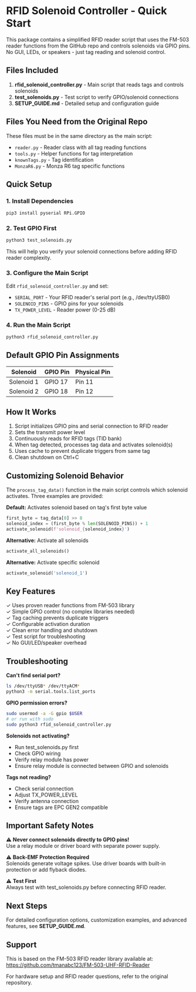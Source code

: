 # RFID Solenoid Controller - Quick Start

This package contains a simplified RFID reader script that uses the FM-503 reader functions from the GitHub repo and controls solenoids via GPIO pins. No GUI, LEDs, or speakers - just tag reading and solenoid control.

## Files Included

1. **rfid_solenoid_controller.py** - Main script that reads tags and controls solenoids
2. **test_solenoids.py** - Test script to verify GPIO/solenoid connections
3. **SETUP_GUIDE.md** - Detailed setup and configuration guide

## Files You Need from the Original Repo

These files must be in the same directory as the main script:
- `reader.py` - Reader class with all tag reading functions
- `tools.py` - Helper functions for tag interpretation
- `knownTags.py` - Tag identification
- `MonzaR6.py` - Monza R6 tag specific functions

## Quick Setup

### 1. Install Dependencies
```bash
pip3 install pyserial RPi.GPIO
```

### 2. Test GPIO First
```bash
python3 test_solenoids.py
```

This will help you verify your solenoid connections before adding RFID reader complexity.

### 3. Configure the Main Script

Edit `rfid_solenoid_controller.py` and set:
- `SERIAL_PORT` - Your RFID reader's serial port (e.g., /dev/ttyUSB0)
- `SOLENOID_PINS` - GPIO pins for your solenoids
- `TX_POWER_LEVEL` - Reader power (0-25 dB)

### 4. Run the Main Script
```bash
python3 rfid_solenoid_controller.py
```

## Default GPIO Pin Assignments

| Solenoid | GPIO Pin | Physical Pin |
|----------|----------|--------------|
| Solenoid 1 | GPIO 17 | Pin 11 |
| Solenoid 2 | GPIO 18 | Pin 12 |

## How It Works

1. Script initializes GPIO pins and serial connection to RFID reader
2. Sets the transmit power level
3. Continuously reads for RFID tags (TID bank)
4. When tag detected, processes tag data and activates solenoid(s)
5. Uses cache to prevent duplicate triggers from same tag
6. Clean shutdown on Ctrl+C

## Customizing Solenoid Behavior

The `process_tag_data()` function in the main script controls which solenoid activates. Three examples are provided:

**Default:** Activates solenoid based on tag's first byte value
```python
first_byte = tag_data[0] >> 8
solenoid_index = (first_byte % len(SOLENOID_PINS)) + 1
activate_solenoid(f'solenoid_{solenoid_index}')
```

**Alternative:** Activate all solenoids
```python
activate_all_solenoids()
```

**Alternative:** Activate specific solenoid
```python
activate_solenoid('solenoid_1')
```

## Key Features

✓ Uses proven reader functions from FM-503 library  
✓ Simple GPIO control (no complex libraries needed)  
✓ Tag caching prevents duplicate triggers  
✓ Configurable activation duration  
✓ Clean error handling and shutdown  
✓ Test script for troubleshooting  
✓ No GUI/LED/speaker overhead  

## Troubleshooting

**Can't find serial port?**
```bash
ls /dev/ttyUSB* /dev/ttyACM*
python3 -m serial.tools.list_ports
```

**GPIO permission errors?**
```bash
sudo usermod -a -G gpio $USER
# or run with sudo
sudo python3 rfid_solenoid_controller.py
```

**Solenoids not activating?**
- Run test_solenoids.py first
- Check GPIO wiring
- Verify relay module has power
- Ensure relay module is connected between GPIO and solenoids

**Tags not reading?**
- Check serial connection
- Adjust TX_POWER_LEVEL
- Verify antenna connection
- Ensure tags are EPC GEN2 compatible

## Important Safety Notes

⚠️ **Never connect solenoids directly to GPIO pins!**  
Use a relay module or driver board with separate power supply.

⚠️ **Back-EMF Protection Required**  
Solenoids generate voltage spikes. Use driver boards with built-in protection or add flyback diodes.

⚠️ **Test First**  
Always test with test_solenoids.py before connecting RFID reader.

## Next Steps

For detailed configuration options, customization examples, and advanced features, see **SETUP_GUIDE.md**.

## Support

This is based on the FM-503 RFID reader library available at:
https://github.com/tmanabc123/FM-503-UHF-RFID-Reader

For hardware setup and RFID reader questions, refer to the original repository.
